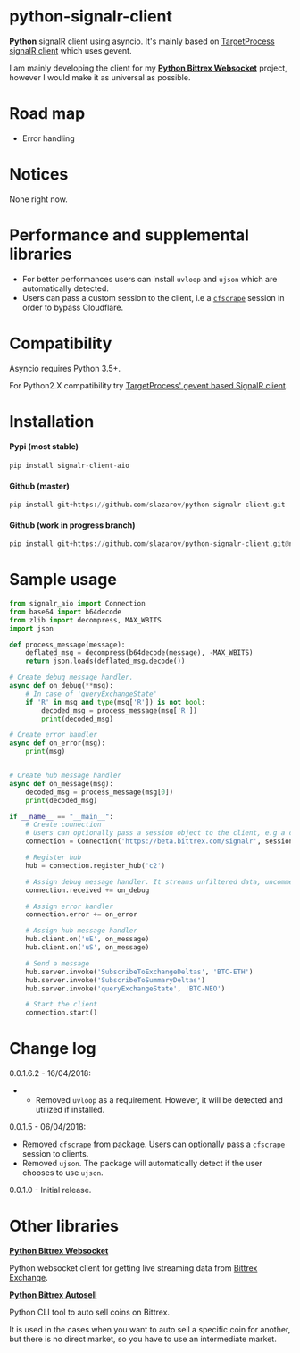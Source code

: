 # python-signalr-client
**Python** signalR client using asyncio.
It's mainly based on [TargetProcess signalR client](https://github.com/TargetProcess/signalr-client-py) which uses gevent.

I am mainly developing the client for my **[Python Bittrex Websocket](https://github.com/slazarov/python-bittrex-websocket)** project, however I would make it as universal as possible.

# Road map
- Error handling

# Notices
None right now.

# Performance and supplemental libraries
* For better performances users can install `uvloop` and `ujson` which are automatically detected.
* Users can pass a custom session to the client, i.e a [`cfscrape`](https://github.com/Anorov/cloudflare-scrape) session in order to bypass Cloudflare.

# Compatibility
Asyncio requires Python 3.5+.

For Python2.X compatibility try [TargetProcess' gevent based SignalR client](https://github.com/TargetProcess/signalr-client-py).

# Installation
#### Pypi (most stable)
```python
pip install signalr-client-aio
```
#### Github (master)
```python
pip install git+https://github.com/slazarov/python-signalr-client.git
```
#### Github (work in progress branch)
```python
pip install git+https://github.com/slazarov/python-signalr-client.git@next-version-number
```

# Sample usage
```python
from signalr_aio import Connection
from base64 import b64decode
from zlib import decompress, MAX_WBITS
import json

def process_message(message):
    deflated_msg = decompress(b64decode(message), -MAX_WBITS)
    return json.loads(deflated_msg.decode())

# Create debug message handler.
async def on_debug(**msg):
    # In case of 'queryExchangeState'
    if 'R' in msg and type(msg['R']) is not bool:
        decoded_msg = process_message(msg['R'])
        print(decoded_msg)

# Create error handler
async def on_error(msg):
    print(msg)


# Create hub message handler
async def on_message(msg):
    decoded_msg = process_message(msg[0])
    print(decoded_msg)

if __name__ == "__main__":
    # Create connection
    # Users can optionally pass a session object to the client, e.g a cfscrape session to bypass cloudflare.
    connection = Connection('https://beta.bittrex.com/signalr', session=None)

    # Register hub
    hub = connection.register_hub('c2')

    # Assign debug message handler. It streams unfiltered data, uncomment it to test.
    connection.received += on_debug

    # Assign error handler
    connection.error += on_error

    # Assign hub message handler
    hub.client.on('uE', on_message)
    hub.client.on('uS', on_message)

    # Send a message
    hub.server.invoke('SubscribeToExchangeDeltas', 'BTC-ETH')
    hub.server.invoke('SubscribeToSummaryDeltas')
    hub.server.invoke('queryExchangeState', 'BTC-NEO')

    # Start the client
    connection.start()
```

# Change log
0.0.1.6.2 - 16/04/2018:
* * Removed `uvloop` as a requirement. However, it will be detected and utilized if installed.

0.0.1.5 - 06/04/2018:
* Removed `cfscrape` from package. Users can optionally pass a `cfscrape` session to clients.
* Removed `ujson`. The package will automatically detect if the user chooses to use `ujson`.

0.0.1.0 - Initial release.

# Other libraries
**[Python Bittrex Websocket](https://github.com/slazarov/python-bittrex-websocket)**

Python websocket client for getting live streaming data from [Bittrex Exchange](http://bittrex.com).


**[Python Bittrex Autosell](https://github.com/slazarov/python-bittrex-autosell)**

Python CLI tool to auto sell coins on Bittrex.

It is used in the cases when you want to auto sell a specific coin for another, but there is no direct market, so you have to use an intermediate market.